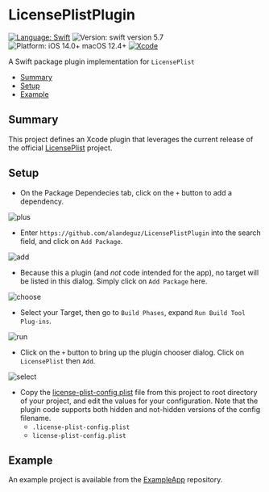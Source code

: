 # LicensePlistPlugin

[![Language: Swift](https://img.shields.io/badge/language-swift-f48041.svg?style=flat)](https://developer.apple.com/swift)
![Version: swift version 5.7](https://img.shields.io/badge/swift-5.7-F16D39.svg?style=flat)
![Platform: iOS 14.0+ macOS 12.4+](https://img.shields.io/badge/target-iOS%2013.7%2B%20macOS%2012.4%2B-blue.svg?style=flat)
[![Xcode](https://img.shields.io/badge/Xcode-14+-007ACC?style=&logo=Xcode&logoColor=white)](https://developer.apple.com/xcode/)

A Swift package plugin implementation for `LicensePlist`

* [Summary](#summary)
* [Setup](#setup)
* [Example](#example)

## Summary

This project defines an Xcode plugin that leverages the current release of the official [LicensePlist](https://github.com/mono0926/LicensePlist) project.

## Setup

* On the Package Dependecies tab, click on the `+` button to add a dependency.

![plus](https://user-images.githubusercontent.com/4161830/196003313-e48cd0a3-61f1-4f82-8773-5ccf84f7a286.png)

* Enter `https://github.com/alandeguz/LicensePlistPlugin` into the search field, and click on `Add Package`.

![add](https://user-images.githubusercontent.com/4161830/196002989-81aead6c-1a3a-47d8-9a11-424b47bc088c.png)

* Because this a plugin (and *not* code intended for the app), no target will be listed in this dialog. Simply click on `Add Package` here.

![choose](https://user-images.githubusercontent.com/4161830/196003148-ef432db9-eb1d-4c26-a920-0322c5d53464.png)

* Select your Target, then go to `Build Phases`, expand `Run Build Tool Plug-ins`.

![run](https://user-images.githubusercontent.com/4161830/196003575-a6de8f15-9429-4d09-94aa-fbe7af526a33.png)

* Click on the `+` button to bring up the plugin chooser dialog. Click on `LicensePlist` then `Add`.

![select](https://user-images.githubusercontent.com/4161830/196003670-c46e65c0-5065-43cc-aec4-a87b0efcb168.png)

* Copy the [license-plist-config.plist](https://github.com/alandeguz/LicensePlistPlugin/blob/main/license-plist-config.plist) file from this project to root directory of your project, and edit the values for your configuration. Note that the plugin code supports both hidden and not-hidden versions of the config filename.
  * `.license-plist-config.plist`
  * `license-plist-config.plist`

## Example

An example project is available from the [ExampleApp](https://github.com/alandeguz/ExampleApp) repository.
